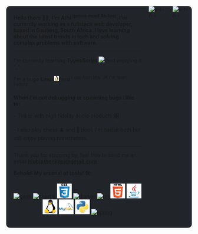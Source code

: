 <div style="background-color: #21252a; border-radius: 10px; border-none; display: flex; justify-content: space-between;">
  <div style="width: 70%; padding: 20px; text-align: left;">
    <strong>Hello there 👋🏾, I'm Athi <sup>(pronounced Ah-tee)</sup>. I'm currently working as a fullstack web developer, based in Gauteng, South Africa. I love learning about the latest trends in tech and solving complex problems with software.</strong>
    <hr>
    <p>I'm currently learning <strong>TypesScript </strong><img height="13" src="https://www.vectorlogo.zone/logos/typescriptlang/typescriptlang-icon.svg"> and enjoying it ^_^</p>
    <p>I'm a huge <strong>Linux</strong><img height="13" src="https://raw.githubusercontent.com/devicons/devicon/master/icons/linux/linux-original.svg">nerd<sup> I use Arch btw. JK I'm team Fedora</sup></p></p>
    <strong>When I'm not debugging or spawning bugs I like to:</strong>
    <p>- Tinker with high fidelity audio products 🎛️</p>
    <p>- I also play chess ♟️ and 🎱 pool, I'm bad at both but still enjoy playing nonetheless.</p>
    <hr>
    <p>Thank you for stopping by, feel free to send me an email <strong> <a href="mailto:hlubiathenkosi@gmail.com">hlubiathenkosi@gmail.com</a></strong></p>
    <strong>Behold! My arsenal of tools! 🛠️:</strong>
    <p style="text-align: center;">
      <a href="https://www.gnu.org/software/bash/" target="_blank" rel="noreferrer"><img src="https://www.vectorlogo.zone/logos/gnu_bash/gnu_bash-icon.svg" alt="bash" width="40" height="40"/></a>
      <a href="https://www.chartjs.org" target="_blank" rel="noreferrer"><img src="https://www.chartjs.org/media/logo-title.svg" alt="chartjs" width="40" height="40"/></a>
      <a href="https://www.w3schools.com/css/" target="_blank" rel="noreferrer"><img src="https://raw.githubusercontent.com/devicons/devicon/master/icons/css3/css3-original-wordmark.svg" alt="css3" width="40" height="40"/></a>
      <a href="https://www.djangoproject.com/" target="_blank" rel="noreferrer"><img src="https://cdn.worldvectorlogo.com/logos/django.svg" alt="django" width="40" height="40"/></a>
      <a href="https://git-scm.com/" target="_blank" rel="noreferrer"><img src="https://www.vectorlogo.zone/logos/git-scm/git-scm-icon.svg" alt="git" width="40" height="40"/></a>
      <a href="https://www.w3.org/html/" target="_blank" rel="noreferrer"><img src="https://raw.githubusercontent.com/devicons/devicon/master/icons/html5/html5-original-wordmark.svg" alt="html5" width="40" height="40"/></a>
      <a href="https://www.java.com" target="_blank" rel="noreferrer"><img src="https://raw.githubusercontent.com/devicons/devicon/master/icons/java/java-original.svg" alt="java" width="40" height="40"/></a>
      <a href="https://www.linux.org/" target="_blank" rel="noreferrer"><img src="https://raw.githubusercontent.com/devicons/devicon/master/icons/linux/linux-original.svg" alt="linux" width="40" height="40"/></a>
      <a href="https://www.mysql.com/" target="_blank" rel="noreferrer"><img src="https://raw.githubusercontent.com/devicons/devicon/master/icons/mysql/mysql-original-wordmark.svg" alt="mysql" width="40" height="40"/></a>
      <a href="https://www.python.org" target="_blank" rel="noreferrer"><img src="https://raw.githubusercontent.com/devicons/devicon/master/icons/python/python-original.svg" alt="python" width="40" height="40"/></a>
      <a href="https://spring.io/" target="_blank" rel="noreferrer"><img src="https://www.vectorlogo.zone/logos/springio/springio-icon.svg" alt="spring" width="40" height="40"/></a>
    </p>
  </div>
  <hr>
  <div style="display: flex; justify-content: space-between;">
  <img src="https://github-readme-stats.vercel.app/api/top-langs?username=a-t-h-i&show_icons=true&locale=en&layout=compact" alt="a-t-h-i" style="width: 45%;"/>
  <img src="https://github-readme-stats.vercel.app/api?username=a-t-h-i&show_icons=true&locale=en" alt="a-t-h-i" style="width: 45%;"/>
</div>
</div>


